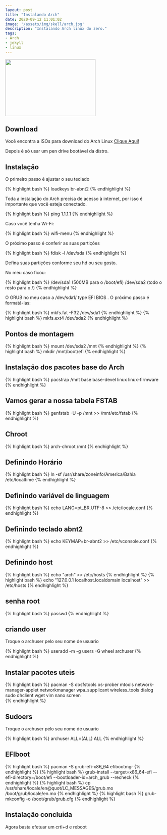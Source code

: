 ```yaml
---
layout: post
title: "Instalando Arch"
date: 2020-09-12 11:01:02
image: '/assets/img/skell/arch.jpg'
description: "Instalando Arch linux do zero."
tags:
- Arch
- jekyll
- linux
---
```


<img src="/assets/img/skell/arch.jpg" style="width: 286px; height: 180px;">

## Download
<p> Você encontra a ISOs para download do Arch Linux <a href="https://www.archlinux.org/download/"> Clique Aqui!</a></p>
<p> Depois é só usar um pen drive bootável da distro.</p>


## Instalação

<p> O primeiro passo é ajustar o seu teclado</p>
{% highlight bash %}
loadkeys br-abnt2
{% endhighlight %}

<p>Toda a instalação do Arch precisa de acesso à internet, por isso é importante que você esteja conectado.</p>
{% highlight bash %}
ping 1.1.1.1
{% endhighlight %}

<p>Caso você tenha Wi-Fi:</p>
{% highlight bash %}
wifi-menu
{% endhighlight %}

<p>O próximo passo é conferir as suas partições</p>
{% highlight bash %}
fdisk -l /dev/sda
{% endhighlight %}

<p>Defina suas partições conforme seu hd ou seu gosto.</p>
<p>No meu caso ficou:</p>

{% highlight bash %}
/dev/sda1 (500MB para o /boot/efi)
/dev/sda2 (todo o resto para o /)
{% endhighlight %}

<p>O GRUB no meu caso a /dev/sda1/ type EFI BIOS . O próximo passo é formatá-las:</p>
{% highlight bash %}
mkfs.fat -F32 /dev/sda1
{% endhighlight %}
{% highlight bash %}
mkfs.ext4 /dev/sda2
{% endhighlight %}

## Pontos de montagem
{% highlight bash %}
mount /dev/sda2 /mnt
{% endhighlight %}
{% highlight bash %}
mkdir /mnt/boot/efi
{% endhighlight %}

## Instalação dos pacotes base do Arch
{% highlight bash %}
pacstrap /mnt base base-devel linux linux-firmware
{% endhighlight %}


## Vamos gerar a nossa tabela FSTAB
{% highlight bash %}
genfstab -U -p /mnt >> /mnt/etc/fstab
{% endhighlight %}

## Chroot
{% highlight bash %}
arch-chroot /mnt
{% endhighlight %}

## Definindo Horário
{% highlight bash %}
ln -sf /usr/share/zoneinfo/America/Bahia /etc/localtime
{% endhighlight %}

## Definindo variável de linguagem
{% highlight bash %}
echo LANG=pt_BR.UTF-8 >> /etc/locale.conf
{% endhighlight %}

## Definindo teclado abnt2
{% highlight bash %}
echo KEYMAP=br-abnt2 >> /etc/vconsole.conf
{% endhighlight %}

## Definindo host
{% highlight bash %}
echo "arch" >> /etc/hosts
{% endhighlight %}
{% highlight bash %}
echo "127.0.0.1      localhost.localdomain            localhost" >> /etc/hosts
{% endhighlight %}

## senha root
{% highlight bash %}
passwd
{% endhighlight %}

## criando user

<p>Troque o archuser pelo seu nome de usuario</p>

{% highlight bash %}
useradd -m -g users -G wheel archuser
{% endhighlight %}

## Instalar pacotes uteis
{% highlight bash %}
pacman -S dosfstools os-prober mtools network-manager-applet networkmanager wpa_supplicant wireless_tools dialog sudo dhclient wget vim nano screen  
{% endhighlight %}

## Sudoers
<p>Troque o archuser pelo seu nome de usuario</p>
{% highlight bash %}
archuser ALL=(ALL) ALL
{% endhighlight %}

## EFIboot
{% highlight bash %}
pacman -S grub-efi-x86_64 efibootmgr
{% endhighlight %}
{% highlight bash %}
grub-install --target=x86_64-efi --efi-directory=/boot/efi --bootloader-id=arch_grub --recheck
{% endhighlight %}
{% highlight bash %}
cp /usr/share/locale/en@quot/LC_MESSAGES/grub.mo /boot/grub/locale/en.mo
{% endhighlight %}
{% highlight bash %}
grub-mkconfig -o /boot/grub/grub.cfg
{% endhighlight %}

## Instalação concluida
<p>Agora basta efetuar um crtl+d e reboot</p>
